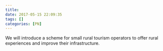 ```yaml
---
title:
date: 2017-05-15 22:09:35
tags: []
categories: [PN]
---
```


We will introduce a scheme for small rural tourism operators to offer rural experiences and improve their infrastructure.